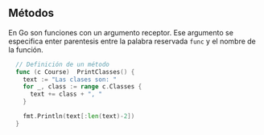 ## Métodos
En Go son funciones con un argumento receptor. Ese argumento se especifica enter parentesis entre la palabra reservada `func` y el nombre de la función.

```go
  // Definición de un método
  func (c Course)  PrintClasses() {
    text := "Las clases son: "
    for _, class := range c.Classes {
      text += class + ", "
    }

    fmt.Println(text[:len(text)-2])
  }
```